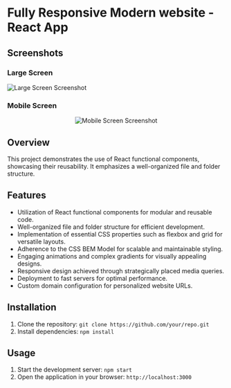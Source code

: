 # Fully Responsive Modern website - React App
## Screenshots

### Large Screen
![Large Screen Screenshot](https://github.com/IBassaoud/gpt3-ism34/assets/105388193/a9ac1a7d-0b2e-4b57-8c26-55dceb4578c0)

### Mobile Screen
<div align="center">
  <img src="https://github.com/IBassaoud/gpt3-ism34/assets/105388193/6b94fc74-420e-4845-9fcc-91a31068496d" alt="Mobile Screen Screenshot" />
</div>

## Overview
This project demonstrates the use of React functional components, showcasing their reusability. It emphasizes a well-organized file and folder structure. 

## Features
- Utilization of React functional components for modular and reusable code.
- Well-organized file and folder structure for efficient development.
- Implementation of essential CSS properties such as flexbox and grid for versatile layouts.
- Adherence to the CSS BEM Model for scalable and maintainable styling.
- Engaging animations and complex gradients for visually appealing designs.
- Responsive design achieved through strategically placed media queries.
- Deployment to fast servers for optimal performance.
- Custom domain configuration for personalized website URLs.

## Installation
1. Clone the repository: `git clone https://github.com/your/repo.git`
2. Install dependencies: `npm install`

## Usage
1. Start the development server: `npm start`
2. Open the application in your browser: `http://localhost:3000`